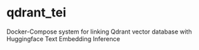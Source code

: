 # qdrant_tei
Docker-Compose system for linking Qdrant vector database with Huggingface Text Embedding Inference
